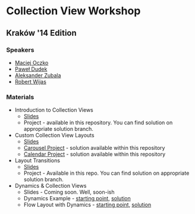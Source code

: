Collection View Workshop
========================

## Kraków '14 Edition

### Speakers

* [Maciej Oczko](https://github.com/literator)
* [Paweł Dudek](https://github.com/paweldudek)
* [Aleksander Zubala](https://github.com/azubala)
* [Robert Wijas](https://github.com/robertwijas)

### Materials

* Introduction to Collection Views
	* [Slides](https://speakerdeck.com/maciejoczko/uicollectionview-basics-and-flow-layout)
	* Project - available in this repository. You can find solution on appropriate solution branch.
* Custom Collection View Layouts
	* [Slides](https://speakerdeck.com/paweldudek/custom-collection-view-layouts-1)
	* [Carousel Project](https://github.com/paweldudek/carousel-collection-view-layout) - solution available within this repository
	* [Calendar Project](https://github.com/paweldudek/CalendarCollectionViewLayout) - solution available within this repository
* Layout Transitions
	* [Slides](https://github.com/mobile-academy/ios-uicollectionview-krakow/raw/master/LayoutTransitions/Layout-Transitions.pdf)
	* Project - Available in this repo. You can find solution on appropriate solution branch.
* Dynamics & Collection Views
	* Slides - Coming soon. Well, soon-ish
	* Dynamics Example - [starting point](https://github.com/mobile-academy/ios-uicollectionview-krakow/tree/dynamics), [solution](https://github.com/mobile-academy/ios-uicollectionview-krakow/tree/dynamics-solution)
	* Flow Layout with Dynamics - [starting point](https://github.com/mobile-academy/ios-uicollectionview-krakow/tree/selection-flow-layout), [solution](https://github.com/mobile-academy/ios-uicollectionview-krakow/tree/selection-flow-layout-solution)
